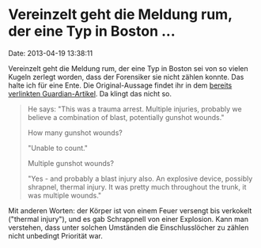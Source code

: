 Vereinzelt geht die Meldung rum, der eine Typ in Boston \...
============================================================

Date: 2013-04-19 13:38:11

Vereinzelt geht die Meldung rum, der eine Typ in Boston sei von so
vielen Kugeln zerlegt worden, dass der Forensiker sie nicht zählen
konnte. Das halte ich für eine Ente. Die Original-Aussage findet ihr in
dem [bereits verlinkten
Guardian-Artikel](http://www.guardian.co.uk/world/2013/apr/19/boston-mit-police-dead-watertown).
Da klingt das nicht so.

> He says: \"This was a trauma arrest. Multiple injuries, probably we
> believe a combination of blast, potentially gunshot wounds.\"
>
> How many gunshot wounds?
>
> \"Unable to count.\"
>
> Multiple gunshot wounds?
>
> \"Yes - and probably a blast injury also. An explosive device,
> possibly shrapnel, thermal injury. It was pretty much throughout the
> trunk, it was multiple wounds.\"

Mit anderen Worten: der Körper ist von einem Feuer versengt bis
verkokelt (\"thermal injury\"), und es gab Schrappnell von einer
Explosion. Kann man verstehen, dass unter solchen Umständen die
Einschlusslöcher zu zählen nicht unbedingt Priorität war.
